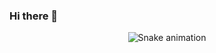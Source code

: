 ### Hi there 👋

  <div align="center">
  
  ![Snake animation](https://github.com/daaai/daaai/blob/output/github-contribution-grid-snake.svg)
  
</div>
